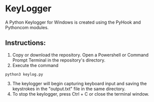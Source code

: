 # KeyLogger
A Python Keylogger for Windows is created using the PyHook and Pythoncom modules.

## Instructions:

1. Copy or download the repository. Open a Powershell or Command Prompt Terminal in the repository's directory.
2. Execute the command 
```code 
python3 keylog.py
```
3. The keylogger will begin capturing keyboard input and saving the keystrokes in the "output.txt" file in the same directory.
4. To stop the keylogger, press Ctrl + C or close the terminal window.
